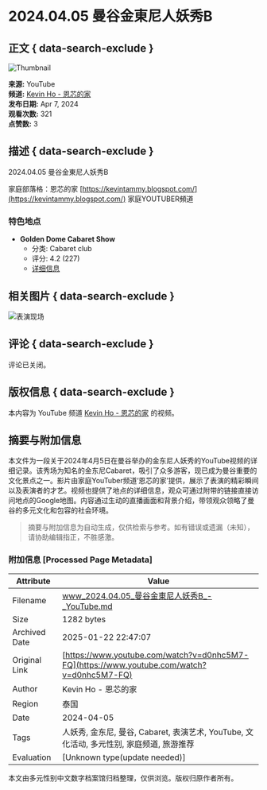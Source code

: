 # 2024.04.05 曼谷金東尼人妖秀B

## 正文 { data-search-exclude }


![Thumbnail](https://i.ytimg.com/vi/cMxbwgigKiM/hqdefault.jpg?sqp=-oaymwFACKgBEF5IWvKriqkDMwgBFQAAiEIYAdgBAeIBCggYEAIYBjgBQAHwAQH4Af4JgALQBYoCDAgAEAEYTSATKH8wDw==&rs=AOn4CLDNcBs8OKtMJXZ9v52QAZshXhW31Q)

**来源:** YouTube  
**频道:** [Kevin Ho - 恩芯的家](https://www.youtube.com/channel/UC1EhS8nNhVMtVjaa-KL2-zw)  
**发布日期:** Apr 7, 2024  
**观看次数:** 321  
**点赞数:** 3  

## 描述 { data-search-exclude }

2024.04.05 曼谷金東尼人妖秀B

家庭部落格：恩芯的家 [https://kevintammy.blogspot.com/](https://kevintammy.blogspot.com/) 家庭YOUTUBER頻道  

### 特色地点

- **Golden Dome Cabaret Show**  
  - 分类: Cabaret club  
  - 评分: 4.2 (227)  
  - [详细信息](https://maps.google.com/maps?cid=0x30e29dd374d8937b:0x316751e55ec43c19&entry=yt_d)

## 相关图片 { data-search-exclude }

![表演现场](https://i.ytimg.com/vi/cMxbwgigKiM/hqdefault.jpg?sqp=-oaymwFACKgBEF5IWvKriqkDMwgBFQAAiEIYAdgBAeIBCggYEAIYBjgBQAHwAQH4Af4JgALQBYoCDAgAEAEYTSATKH8wDw==&rs=AOn4CLDNcBs8OKtMJXZ9v52QAZshXhW31Q)

## 评论 { data-search-exclude }
评论已关闭。

## 版权信息 { data-search-exclude }
本内容为 YouTube 频道 [Kevin Ho - 恩芯的家](https://www.youtube.com/channel/UC1EhS8nNhVMtVjaa-KL2-zw) 的视频。
<!-- tcd_original_link https://www.youtube.com/watch?v=d0nhc5M7-FQ -->


## 摘要与附加信息

<!-- tcd_abstract -->
本文件为一段关于2024年4月5日在曼谷举办的金东尼人妖秀的YouTube视频的详细记录。该秀场为知名的金东尼Cabaret，吸引了众多游客，现已成为曼谷重要的文化景点之一。影片由家庭YouTuber频道‘恩芯的家’提供，展示了表演的精彩瞬间以及表演者的才艺。视频也提供了地点的详细信息，观众可通过附带的链接直接访问地点的Google地图。内容通过生动的直播画面和背景介绍，带领观众领略了曼谷的多元文化和包容的社会环境。
<!-- tcd_abstract_end -->

> 摘要与附加信息为自动生成，仅供检索与参考。如有错误或遗漏（未知），请协助编辑指正，不胜感激。

### 附加信息 [Processed Page Metadata]

| Attribute       | Value                                  |
|-----------------|----------------------------------------|
| Filename        | www_2024.04.05_曼谷金東尼人妖秀B_-_YouTube.md                             |
| Size            | 1282 bytes                           |
| Archived Date   | 2025-01-22 22:47:07                             |
| Original Link   | [https://www.youtube.com/watch?v=d0nhc5M7-FQ](https://www.youtube.com/watch?v=d0nhc5M7-FQ)                       |
| Author          | Kevin Ho - 恩芯的家                               |
| Region          | 泰国                               |
| Date            | 2024-04-05                                 |
| Tags            | 人妖秀, 金东尼, 曼谷, Cabaret, 表演艺术, YouTube, 文化活动, 多元性别, 家庭频道, 旅游推荐                                 |
| Evaluation            | [Unknown type(update needed)]                                 |
<!-- tcd_table_end -->

本文由多元性别中文数字档案馆归档整理，仅供浏览。版权归原作者所有。

